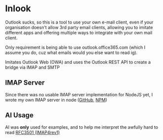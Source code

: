 # Inlook

Outlook sucks, so this is a tool to use your own e-mail client, even if your organisation doesn't allow 3rd party email clients, allowing you to imitate different apps and offering multiple ways to integrate with your own mail client.

Only requirement is being able to use outlook.office365.com (which I assume you do, cuz what emails would you else want to read ig).

Imitates Outlook Web (OWA) and uses the Outlook REST API to create a bridge via IMAP and SMTP

## IMAP Server

Since there was no usable IMAP server implementation for NodeJS yet, I wrote my own IMAP server in node ([GitHub](https://github.com/FurriousFox/node-imap-server), [NPM](https://www.npmjs.com/package/node-imap-server))

## AI Usage

AI was **only** used for examples, and to help me interpret the awfully hard to read [RFC3501 (IMAP4rev1)](https://datatracker.ietf.org/doc/html/rfc3501)
